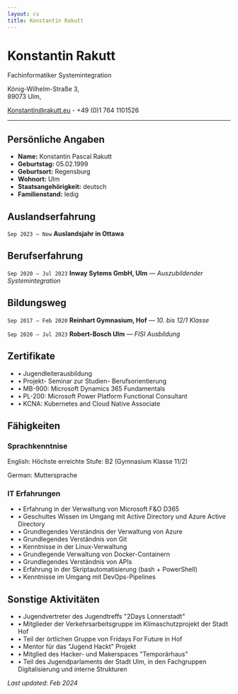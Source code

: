 ```yaml
---
layout: cv
title: Konstantin Rakutt
---
```

# Konstantin Rakutt
Fachinformatiker Systemintegration

König-Wilhelm-Straße 3,<br/>
89073 Ulm,<br/>

<a href="mailto:Konstantin@rakutt.eu">Konstantin@rakutt.eu</a> - +49 (0)1 764 1101526


---

## Persönliche Angaben

* __Name:__ Konstantin Pascal Rakutt
* __Geburtstag:__ 05.02.1999
* __Geburtsort:__ Regensburg
* __Wohnort:__ Ulm
* __Staatsangehörigkeit:__ deutsch
* __Familienstand:__ ledig

## Auslandserfahrung

`Sep 2023 – Now`
__Auslandsjahr in Ottawa__ 

## Berufserfahrung

`Sep 2020 – Jul 2023`
__Inway Sytems GmbH, Ulm__ *— Auszubildender Systemintegration*

## Bildungsweg

`Sep 2017 – Feb 2020`
__Reinhart Gymnasium, Hof__ *— 10. bis 12/1 Klasse*

`Sep 2020 – Jul 2023`
__Robert-Bosch Ulm__ *— FISI Ausbildung*


## Zertifikate

* • Jugendleiterausbildung 
* • Projekt- Seminar zur Studien- Berufsorientierung
* • MB-900: Microsoft Dynamics 365 Fundamentals
* • PL-200: Microsoft Power Platform Functional Consultant
* • KCNA: Kubernetes and Cloud Native Associate

## Fähigkeiten
### Sprachkenntnise

English: Höchste erreichte Stufe: B2 (Gymnasium Klasse 11/2)

German: Muttersprache


### IT Erfahrungen 

* • Erfahrung in der Verwaltung von Microsoft F&O D365
* • Geschultes Wissen im Umgang mit Active Directory und Azure Active Directory
* • Grundlegendes Verständnis der Verwaltung von Azure
* • Grundlegendes Verständnis von Git
* • Kenntnisse in der Linux-Verwaltung
* • Grundlegende Verwaltung von Docker-Containern
* • Grundlegendes Verständnis von APIs
* • Erfahrung in der Skriptautomatisierung (bash + PowerShell)
* • Kenntnisse im Umgang mit DevOps-Pipelines

## Sonstige Aktivitäten

* • Jugendvertreter des Jugendtreffs "2Days Lonnerstadt"
* • Mitglieder der Verkehrsarbeitsgruppe im Klimaschutzprojekt der Stadt Hof
* • Teil der örtlichen Gruppe von Fridays For Future in Hof
* • Mentor für das "Jugend Hackt" Projekt
* • Mitglied des Hacker- und Makerspaces "Temporärhaus"
* • Teil des Jugendparlaments der Stadt Ulm, in den Fachgruppen Digitalisierung und interne Strukturen




*Last updated: Feb 2024*


